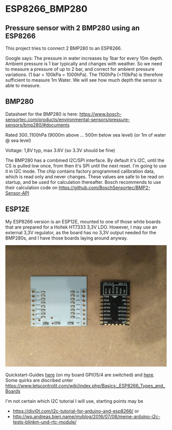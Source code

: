 # ESP8266_BMP280
## Pressure sensor with 2 BMP280 using an ESP8266

This project tries to connect 2 BMP280 to an ESP8266.

Google says: The pressure in water increases by 1bar for every 10m depth.
Ambient pressure is 1 bar typically and changes with weather.
So we need to measure a pressure of up to 2 bar, and correct for ambient pressure variations.
(1 bar = 100kPa = 1000hPa).
The 1100hPa (=110kPa) is therefore sufficient to measure 1m Water. We will see how much depth the sensor is able to measure. 

## BMP280

Datasheet for the BMP280 is here: https://www.bosch-sensortec.com/products/environmental-sensors/pressure-sensors/bmp280/#documents

Rated 300..1100hPa (9000m above ... 500m below sea level) (or 1m of water @ sea level)

Voltage: 1,8V typ, max 3.6V (so 3.3V should be fine)

The BMP280 has a combined I2C/SPI interface. By default it's I2C, until the CS is pulled low once, from then it's SPI until the next reset.
I'm going to use it in I2C mode.
The chip contains factory programmed calibration data, which is read only and never changes. These values are safe to be read on startup, and be used for calculation thereafter.
Bosch recommends to use their calculation code on https://github.com/BoschSensortec/BMP2-Sensor-API

## ESP12E

My ESP8266 version is an ESP12E, mounted to one of those white boards that are prepared for a Holtek HT7333 3,3V LDO.
However, I may use an external 3,3V regulator, as the board has no 3,3V output needed for the BMP280s, and I have those boards laying around anyway.

![ESP12E.jpg](docu/ESP12E.jpg)

Quickstart-Guides [here](https://www.instructables.com/Getting-Started-with-the-ESP8266-ESP-12/) (on my board GPIO5/4 are switched) and [here](https://bennthomsen.wordpress.com/iot/iot-things/esp8266-wifi-soc/esp8266-getting-started-with-arduino-ide/). Some quirks are discribed unter https://www.letscontrolit.com/wiki/index.php/Basics:_ESP8266_Types_and_Boards 

I'm not certain which I2C tutorial I will use, starting points may be
- https://diyi0t.com/i2c-tutorial-for-arduino-and-esp8266/ or
- http://wp.andreas.bieri.name/myblog/2016/07/08/meine-arduino-i2c-tests-blinkm-und-rtc-module/ 
